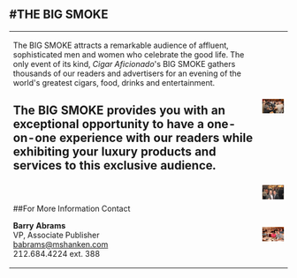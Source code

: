 
#THE BIG SMOKE
---

<div class="oneColumnContent ca">
	<table width="100%" class="no-border">
	<tr>
		<td>
		
The BIG SMOKE attracts a remarkable audience of affluent, sophisticated men and women who celebrate the good life. The only event of its kind,  *Cigar Aficionado*'s BIG SMOKE gathers thousands of our readers and advertisers for an evening of the world's greatest cigars, food, drinks and  entertainment.

The BIG SMOKE provides you with an exceptional opportunity to have a one-on-one experience with our readers while exhibiting your luxury products and services to  this exclusive audience.</td>
		<td>![CA-Events_01](/images/ca/CA-Events_01.jpg)</td>
	</tr>
	<tr>
		<td></td>
		<td>![CA-Events_02](/images/ca/CA-Events_02.jpg)</td>
	</tr>
	<tr>
		<td>
##For More Information Contact
---
				
<span><b>Barry Abrams</b></span><br />
VP, Associate Publisher<br />
<a href="mailto:babrams@mshanken.com" target="_blank">babrams@mshanken.com</a><br />
212.684.4224 ext. 388
		</td>
		<td>![CA-Events_03](/images/ca/CA-Events_03.jpg)</td>
	</tr>
	</table>
</div>	
<!--entire body-->

